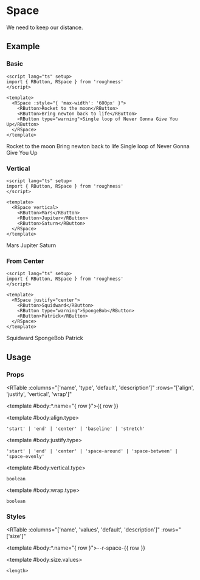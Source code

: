 <script lang="ts" setup>
import { RButton, RDetails, RSpace, RTable } from 'roughness'
</script>

# Space

We need to keep our distance.

## Example

### Basic

<RDetails>
  <template #summary>Show Code</template>

```vue
<script lang="ts" setup>
import { RButton, RSpace } from 'roughness'
</script>

<template>
  <RSpace :style="{ 'max-width': '600px' }">
    <RButton>Rocket to the moon</RButton>
    <RButton>Bring newton back to life</RButton>
    <RButton type="warning">Single loop of Never Gonna Give You Up</RButton>
  </RSpace>
</template>
```

</RDetails>

<RSpace :style="{ 'max-width': '600px' }">
  <RButton>Rocket to the moon</RButton>
  <RButton>Bring newton back to life</RButton>
  <RButton type="warning">Single loop of Never Gonna Give You Up</RButton>
</RSpace>

### Vertical

<RDetails>
  <template #summary>Show Code</template>

```vue
<script lang="ts" setup>
import { RButton, RSpace } from 'roughness'
</script>

<template>
  <RSpace vertical>
    <RButton>Mars</RButton>
    <RButton>Jupiter</RButton>
    <RButton>Saturn</RButton>
  </RSpace>
</template>
```

</RDetails>

<RSpace vertical>
  <RButton>Mars</RButton>
  <RButton>Jupiter</RButton>
  <RButton>Saturn</RButton>
</RSpace>

### From Center

<RDetails>
  <template #summary>Show Code</template>

```vue
<script lang="ts" setup>
import { RButton, RSpace } from 'roughness'
</script>

<template>
  <RSpace justify="center">
    <RButton>Squidward</RButton>
    <RButton type="warning">SpongeBob</RButton>
    <RButton>Patrick</RButton>
  </RSpace>
</template>
```

</RDetails>

<RSpace justify="center">
  <RButton>Squidward</RButton>
  <RButton type="warning">SpongeBob</RButton>
  <RButton>Patrick</RButton>
</RSpace>

## Usage

### Props

<RTable
  :columns="['name', 'type', 'default', 'description']"
  :rows="['align', 'justify', 'vertical', 'wrap']"
>
  <template #body:*.name="{ row }">{{ row }}</template>

  <template #body:align.type>

  `'start' | 'end' | 'center' | 'baseline' | 'stretch'`

  </template>
  <template #body:align.default>

  `stretch` if `vertical`, `'start'` else

  </template>
  <template #body:align.description>
    Vertical arrangement.
  </template>

  <template #body:justify.type>

  `'start' | 'end' | 'center' | 'space-around' | 'space-between' | 'space-evenly'`

  </template>
  <template #body:justify.default>

  `'start'`

  </template>
  <template #body:justify.description>
    Horizontal arrangement.
  </template>

  <template #body:vertical.type>

  `boolean`

  </template>
  <template #body:vertical.default>

  `false`

  </template>
  <template #body:vertical.description>
    Whether to layout vertically.
  </template>

  <template #body:wrap.type>

  `boolean`

  </template>
  <template #body:wrap.default>

  `true`

  </template>
  <template #body:wrap.description>
    Whether to exceed the line break.
  </template>
</RTable>

### Styles

<RTable
  :columns="['name', 'values', 'default', 'description']"
  :rows="['size']"
>
  <template #body:*.name="{ row }">--r-space-{{ row }}</template>

  <template #body:size.values>

  `<length>`

  </template>
  <template #body:size.default>

  `12px`

  </template>
  <template #body:size.description>
    Size of the gap.
  </template>
</RTable>
